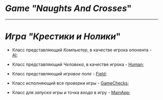 # *Game "Naughts And Crosses*"
___

# *Игра "Крестики и Нолики*"

- Класс представляющий *Компьютер*, в качестве игрока опонента - [AI][1];

- Класс представляющий *Человека*, в качестве игрока - [Human][2];

- Класс представляющий *игровое поле* - [Field][3];

- Класс исполняющий все *проверки* игры - [GameChecks][4];

- Класс для *запуска* игры и точка *входа* в игру - [MainApp][5];

[1]:https://github.com/DenisovPavel/Java-Core-SE/blob/main/src/main/java/GameNaughtsAndCrosses/AI.java

[2]:https://github.com/DenisovPavel/Java-Core-SE/blob/main/src/main/java/GameNaughtsAndCrosses/Human.java

[3]:https://github.com/DenisovPavel/Java-Core-SE/blob/main/src/main/java/GameNaughtsAndCrosses/Field.java

[4]:https://github.com/DenisovPavel/Java-Core-SE/blob/main/src/main/java/GameNaughtsAndCrosses/GameChecks.java

[5]:https://github.com/DenisovPavel/Java-Core-SE/blob/main/src/main/java/GameNaughtsAndCrosses/MainApp.java


